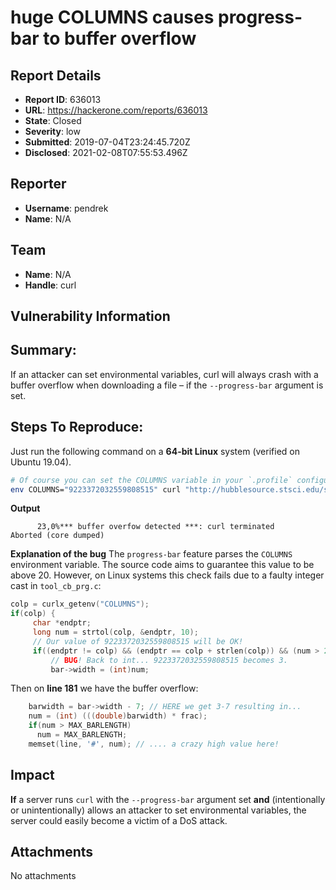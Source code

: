 # huge COLUMNS causes progress-bar to buffer overflow

## Report Details
- **Report ID**: 636013
- **URL**: https://hackerone.com/reports/636013
- **State**: Closed
- **Severity**: low
- **Submitted**: 2019-07-04T23:24:45.720Z
- **Disclosed**: 2021-02-08T07:55:53.496Z

## Reporter
- **Username**: pendrek
- **Name**: N/A

## Team
- **Name**: N/A
- **Handle**: curl

## Vulnerability Information
## Summary:
If an attacker can set environmental variables, curl will always crash with a buffer overflow when downloading a file &ndash; if the `--progress-bar` argument is set.

## Steps To Reproduce:
Just run the following command on a **64-bit Linux** system (verified on Ubuntu 19.04).

```bash
# Of course you can set the COLUMNS variable in your `.profile` configuration file instead...
env COLUMNS="9223372032559808515" curl "http://hubblesource.stsci.edu/sources/video/clips/details/images/hale_bopp_2.mpg" -o "./test.mpg"
```

**Output**
```
      23,0%*** buffer overfow detected ***: curl terminated
Aborted (core dumped)
```

**Explanation of the bug**
The `progress-bar` feature parses the `COLUMNS` environment variable. The source code aims to guarantee this value to be above 20. However, on Linux systems this check fails due to a faulty integer cast in `tool_cb_prg.c`:

```c
colp = curlx_getenv("COLUMNS");
if(colp) {
     char *endptr;
     long num = strtol(colp, &endptr, 10);
     // Our value of 9223372032559808515 will be OK!
     if((endptr != colp) && (endptr == colp + strlen(colp)) && (num > 20))
         // BUG! Back to int... 9223372032559808515 becomes 3.
         bar->width = (int)num;
```

Then on **line 181** we have the buffer overflow:

```c
    barwidth = bar->width - 7; // HERE we get 3-7 resulting in...
    num = (int) (((double)barwidth) * frac);
    if(num > MAX_BARLENGTH)
      num = MAX_BARLENGTH;
    memset(line, '#', num); // .... a crazy high value here!
```

## Impact

**If** a server runs `curl` with the `--progress-bar` argument set **and** (intentionally or unintentionally) allows an attacker to set environmental variables, the server could easily become a victim of a DoS attack.

## Attachments
No attachments
